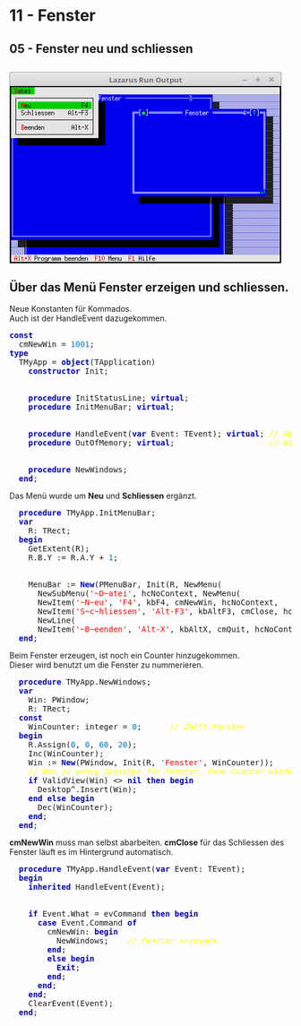 # 11 - Fenster
## 05 - Fenster neu und schliessen
<img src="image.png" alt="Selfhtml"><br><br>
Über das Menü Fenster erzeigen und schliessen.<br>
---
Neue Konstanten für Kommados.<br>
Auch ist der HandleEvent dazugekommen.<br>
<pre><code=pascal><b><font color="0000BB">const</font></b>
  cmNewWin = <font color="#0077BB">1001</font>;
<b><font color="0000BB">type</font></b>
  TMyApp = <b><font color="0000BB">object</font></b>(TApplication)
    <b><font color="0000BB">constructor</font></b> Init;
<br>
    <b><font color="0000BB">procedure</font></b> InitStatusLine; <b><font color="0000BB">virtual</font></b>;
    <b><font color="0000BB">procedure</font></b> InitMenuBar; <b><font color="0000BB">virtual</font></b>;
<br>
    <b><font color="0000BB">procedure</font></b> HandleEvent(<b><font color="0000BB">var</font></b> Event: TEvent); <b><font color="0000BB">virtual</font></b>; <i><font color="#FFFF00">// Abarbeitung Kommandos</font></i>
    <b><font color="0000BB">procedure</font></b> OutOfMemory; <b><font color="0000BB">virtual</font></b>;                    <i><font color="#FFFF00">// Wird aufgerufen, wen Speicher überläuft.</font></i>
<br>
    <b><font color="0000BB">procedure</font></b> NewWindows;
  <b><font color="0000BB">end</font></b>;</code></pre>
Das Menü wurde um <b>Neu</b> und <b>Schliessen</b> ergänzt.<br>
<pre><code=pascal>  <b><font color="0000BB">procedure</font></b> TMyApp.InitMenuBar;
  <b><font color="0000BB">var</font></b>
    R: TRect;
  <b><font color="0000BB">begin</font></b>
    GetExtent(R);
    R.B.Y := R.A.Y + <font color="#0077BB">1</font>;
<br>
    MenuBar := <b><font color="0000BB">New</font></b>(PMenuBar, Init(R, NewMenu(
      NewSubMenu(<font color="#FF0000">'~D~atei'</font>, hcNoContext, NewMenu(
      NewItem(<font color="#FF0000">'~N~eu'</font>, <font color="#FF0000">'F4'</font>, kbF4, cmNewWin, hcNoContext,
      NewItem(<font color="#FF0000">'S~c~hliessen'</font>, <font color="#FF0000">'Alt-F3'</font>, kbAltF3, cmClose, hcNoContext,
      NewLine(
      NewItem(<font color="#FF0000">'~B~eenden'</font>, <font color="#FF0000">'Alt-X'</font>, kbAltX, cmQuit, hcNoContext, <b><font color="0000BB">nil</font></b>))))), <b><font color="0000BB">nil</font></b>))));
  <b><font color="0000BB">end</font></b>;</code></pre>
Beim Fenster erzeugen, ist noch ein Counter hinzugekommen.<br>
Dieser wird benutzt um die Fenster zu nummerieren.<br>
<pre><code=pascal>  <b><font color="0000BB">procedure</font></b> TMyApp.NewWindows;
  <b><font color="0000BB">var</font></b>
    Win: PWindow;
    R: TRect;
  <b><font color="0000BB">const</font></b>
    WinCounter: integer = <font color="#0077BB">0</font>;      <i><font color="#FFFF00">// Zählt Fenster</font></i>
  <b><font color="0000BB">begin</font></b>
    R.Assign(<font color="#0077BB">0</font>, <font color="#0077BB">0</font>, <font color="#0077BB">60</font>, <font color="#0077BB">20</font>);
    Inc(WinCounter);
    Win := <b><font color="0000BB">New</font></b>(PWindow, Init(R, <font color="#FF0000">'Fenster'</font>, WinCounter));
    <i><font color="#FFFF00">// Wen zu wenig Speicher für Fenster, dann Counter wieder -1.</font></i>
    <b><font color="0000BB">if</font></b> ValidView(Win) <> <b><font color="0000BB">nil</font></b> <b><font color="0000BB">then</font></b> <b><font color="0000BB">begin</font></b>
      Desktop^.Insert(Win);
    <b><font color="0000BB">end</font></b> <b><font color="0000BB">else</font></b> <b><font color="0000BB">begin</font></b>
      Dec(WinCounter);
    <b><font color="0000BB">end</font></b>;
  <b><font color="0000BB">end</font></b>;</code></pre>
<b>cmNewWin</b> muss man selbst abarbeiten. <b>cmClose</b> für das Schliessen des Fenster läuft es im Hintergrund automatisch.<br>
<pre><code=pascal>  <b><font color="0000BB">procedure</font></b> TMyApp.HandleEvent(<b><font color="0000BB">var</font></b> Event: TEvent);
  <b><font color="0000BB">begin</font></b>
    <b><font color="0000BB">inherited</font></b> HandleEvent(Event);
<br>
    <b><font color="0000BB">if</font></b> Event.What = evCommand <b><font color="0000BB">then</font></b> <b><font color="0000BB">begin</font></b>
      <b><font color="0000BB">case</font></b> Event.Command <b><font color="0000BB">of</font></b>
        cmNewWin: <b><font color="0000BB">begin</font></b>
          NewWindows;    <i><font color="#FFFF00">// Fenster erzeugen.</font></i>
        <b><font color="0000BB">end</font></b>;
        <b><font color="0000BB">else</font></b> <b><font color="0000BB">begin</font></b>
          <b><font color="0000BB">Exit</font></b>;
        <b><font color="0000BB">end</font></b>;
      <b><font color="0000BB">end</font></b>;
    <b><font color="0000BB">end</font></b>;
    ClearEvent(Event);
  <b><font color="0000BB">end</font></b>;</code></pre>
<br>
